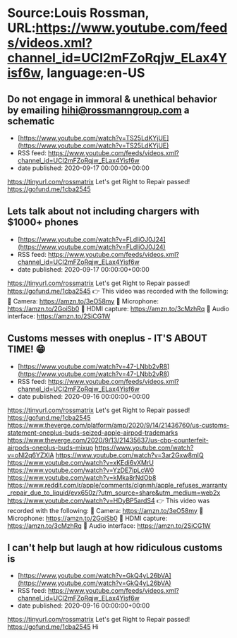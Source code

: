 # Source:Louis Rossman, URL:https://www.youtube.com/feeds/videos.xml?channel_id=UCl2mFZoRqjw_ELax4Yisf6w, language:en-US

## Do not engage in immoral & unethical behavior by emailing hihi@rossmanngroup.com a schematic
 - [https://www.youtube.com/watch?v=TS25LdKYjUE](https://www.youtube.com/watch?v=TS25LdKYjUE)
 - RSS feed: https://www.youtube.com/feeds/videos.xml?channel_id=UCl2mFZoRqjw_ELax4Yisf6w
 - date published: 2020-09-17 00:00:00+00:00

https://tinyurl.com/rossmatrix
Let's get Right to Repair passed! https://gofund.me/1cba2545

## Lets talk about not including chargers with $1000+ phones
 - [https://www.youtube.com/watch?v=FLdliOJ0J24](https://www.youtube.com/watch?v=FLdliOJ0J24)
 - RSS feed: https://www.youtube.com/feeds/videos.xml?channel_id=UCl2mFZoRqjw_ELax4Yisf6w
 - date published: 2020-09-17 00:00:00+00:00

https://tinyurl.com/rossmatrix
Let's get Right to Repair passed! https://gofund.me/1cba2545
👉 This video was recorded with the following:
🔵 Camera: https://amzn.to/3eO58my
🔵 Microphone: https://amzn.to/2GoiSb0
🔵 HDMI capture: https://amzn.to/3cMzhRq
🔵 Audio interface: https://amzn.to/2SiCG1W

## Customs messes with oneplus - IT'S ABOUT TIME! 😁
 - [https://www.youtube.com/watch?v=47-LNbb2vR8](https://www.youtube.com/watch?v=47-LNbb2vR8)
 - RSS feed: https://www.youtube.com/feeds/videos.xml?channel_id=UCl2mFZoRqjw_ELax4Yisf6w
 - date published: 2020-09-16 00:00:00+00:00

https://tinyurl.com/rossmatrix
Let's get Right to Repair passed! https://gofund.me/1cba2545
https://www.theverge.com/platform/amp/2020/9/14/21436760/us-customs-statement-oneplus-buds-seized-apple-airpod-trademarks
https://www.theverge.com/2020/9/13/21435637/us-cbp-counterfeit-airpods-oneplus-buds-mixup
https://www.youtube.com/watch?v=oNl2q6YZXlA
https://www.youtube.com/watch?v=3ar2Gxw8mIQ
https://www.youtube.com/watch?v=xKEdi6vXMrU
https://www.youtube.com/watch?v=YzDE7ipLcW0
https://www.youtube.com/watch?v=kMka8rNdOb8
https://www.reddit.com/r/apple/comments/clgnmh/apple_refuses_warranty_repair_due_to_liquid/evx650z/?utm_source=share&utm_medium=web2x
https://www.youtube.com/watch?v=HDyBP5ardS4
👉 This video was recorded with the following:
🔵 Camera: https://amzn.to/3eO58my
🔵 Microphone: https://amzn.to/2GoiSb0
🔵 HDMI capture: https://amzn.to/3cMzhRq
🔵 Audio interface: https://amzn.to/2SiCG1W

## I can't help but laugh at how ridiculous customs is
 - [https://www.youtube.com/watch?v=GkQ4yL26bVA](https://www.youtube.com/watch?v=GkQ4yL26bVA)
 - RSS feed: https://www.youtube.com/feeds/videos.xml?channel_id=UCl2mFZoRqjw_ELax4Yisf6w
 - date published: 2020-09-16 00:00:00+00:00

https://tinyurl.com/rossmatrix
Let's get Right to Repair passed! https://gofund.me/1cba2545
Hi

